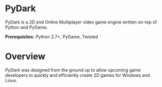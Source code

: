 PyDark
======

PyDark is a 2D and Online Multiplayer video game engine written on-top of Python and PyGame. 

**Prerequisites:** Python 2.7+, PyGame, Twisted


Overview
======
*PyDark* was designed from the ground up to allow upcoming game developers to quickly and efficiently create 2D games for Windows and Linux.
